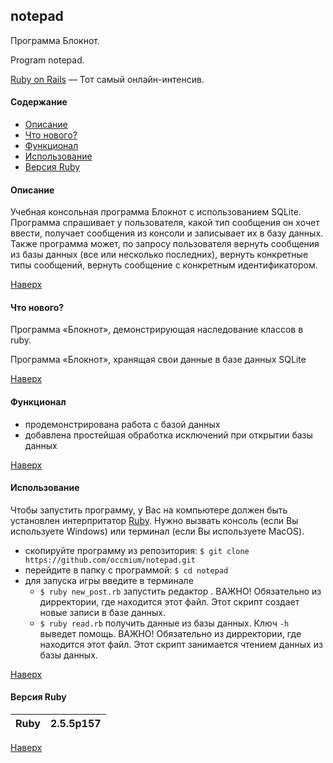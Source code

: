 <a name="to_lift"><h2>notepad</h1></a>
Программа Блокнот.

Program notepad.

[Ruby on Rails](https://goodprogrammer.ru/rails) — Тот самый онлайн-интенсив.

#### Содержание
  - [Описание](#description)
  - [Что нового?](#what_is_new)
  - [Функционал](#update)
  - [Использование](#use)
  - [Версия Ruby](#ruby_version)

<a name="description"><h4>Описание</h4></a>

Учебная консольная программа Блокнот с использованием SQLite. Программа спрашивает у пользователя, какой тип сообщения он хочет ввести, получает сообщения из консоли и записывает их в базу данных. Также программа может, по запросу пользователя вернуть сообщения из базы данных (все или несколько последних), вернуть конкретные типы сообщений, вернуть сообщение с конкретным идентификатором.

[Наверх](#to_lift)

<a name="what_is_new"><h4>Что нового?</h4></a>

Программа «Блокнот», демонстрирующая наследование классов в ruby.

Программа «Блокнот», хранящая свои данные в базе данных SQLite

[Наверх](#to_lift)

<a name="update"><h4>Функционал</h4></a>

  + продемонстрирована работа с базой данных
  + добавлена простейшая обработка исключений при открытии базы данных

[Наверх](#to_lift)

<a name="use"><h4>Использование</h4></a>

Чтобы запустить программу, у Вас на компьютере должен быть установлен интерпритатор [Ruby](https://rubyinstaller.org/). Нужно вызвать консоль (если Вы используете Windows) или терминал (если Вы используете MacOS).

  + скопируйте программу из репозитория: `$ git clone https://github.com/occmium/notepad.git`
  + перейдите в папку с программой: `$ cd notepad`
  + для запуска игры введите в терминале 
    - `$ ruby new_post.rb` запустить редактор . ВАЖНО! Обязательно из дирректории, где находится этот файл. Этот скрипт создает новые записи в базе данных.
    - `$ ruby read.rb` получить данные из базы данных. Ключ `-h` выведет помощь. ВАЖНО! Обязательно из дирректории, где находится этот файл. Этот скрипт занимается чтением данных из базы данных.

[Наверх](#to_lift)

<a name="ruby_version"><h4>Версия Ruby</h4></a>

Ruby|2.5.5p157
:---:|:---:

[Наверх](#to_lift)
